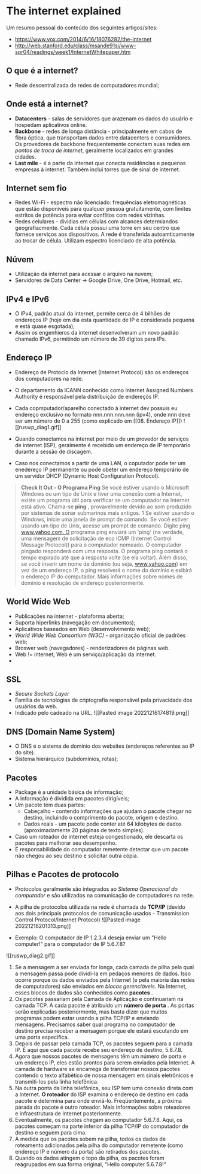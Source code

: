 # The internet explained
Um resumo pessoal do conteúdo dos seguintes artigos/sites:
- https://www.vox.com/2014/6/16/18076282/the-internet
- http://web.stanford.edu/class/msande91si/www-spr04/readings/week1/InternetWhitepaper.htm

## O que é a internet?
- Rede descentralizada de redes de computadores mundial;

## Onde está a internet?
- **Datacenters** - salas de servidores que arazenam os dados do usuário e hospedam aplicativos online. 
- **Backbone** - redes de longa distância - principalmente em cabos de fibra óptica, que transportam dados entre datacenters e consumidores. Os provedores de backbone frequentemente conectam suas redes em *pontos de troca de internet*, geralmente localizados em grandes cidades.
- **Last mile** - é a parte da internet que conecta residências e pequenas empresas à internet. Também inclui torres que de sinal de internet.

## Internet sem fio
- Redes Wi-Fi - espectro não licenciado: frequências eletromagnéticas que estão disponíveis para qualquer pessoa gratuitamente, com limites estritos de potência para evitar conflitos com redes vizinhas.
- Redes celulares - dividias em células com alcances determiandos geografiacmente. Cada célula possui uma torre em seu centro que fornece serviços aos dispositivos. A rede é transferida autoamticamente ao trocar de célula. Utilizam espectro licenciado de alta potência.

## Núvem
- Utilização da internet para acessar o arquivo na nuvem;
- Servidores de Data Center -> Google Drive, One Drive, Hotmail, etc.

## IPv4 e IPv6
- O IPv4, padrão atual da internet, permite cerca de 4 bilhões de endereços IP (hoje em dia esta quantidade de IP é considerada pequena e está quase esgotada);
- Assim os engenhieros da internet desenvolveram um novo padrão chamado IPv6, permitindo um número de 39 dígitos para IPs.

## Endereço IP
- Endereço de Protoclo da Internet (Internet Protocol) são os endereços dos computadores na rede.
- O departamento da ICANN conhecido como Internet Assigned Numbers Authority é responsável pela distribuição de endereçõs IP.

- Cada copmputador/aparelho conectado à internet dev possuis eu endereço exclusivo no formato nnn.nnn.nnn.nnn (ipv4), onde nnn deve ser um número de 0 a 255 (como explicado em [[08. Endereço IP]])
![[ruswp_diag1.gif]]
- Quando conectamos na internet por meio de um provedor de serviços de internet (ISP), geralmente é recebido um endereço de IP temporário durante a sessão de discagem.
- Caso nos conectamos a partir de uma LAN, o coputador pode ter um enedereço IP permanente ou pode obeter um endereço temporário de um servidor DHCP (Dynamic Host Configuration Protocol).

> **Check It Out - O Programa Ping**
> Se você estiver usando o Microsoft Windows ou um tipo de Unix e tiver uma conexão com a Internet, existe um programa útil para verificar se um computador na Internet está ativo. Chama-se **ping** , provavelmente devido ao som produzido por sistemas de sonar submarinos mais antigos. 1 Se estiver usando o Windows, inicie uma janela de prompt de comando. Se você estiver usando um tipo de Unix, acesse um prompt de comando. Digite ping www.yahoo.com. O programa ping enviará um 'ping' (na verdade, uma mensagem de solicitação de eco ICMP (Internet Control Message Protocol)) para o computador nomeado. O computador pingado responderá com uma resposta. O programa ping contará o tempo expirado até que a resposta volte (se ela voltar). Além disso, se você inserir um nome de domínio (ou seja, www.yahoo.com) em vez de um endereço IP, o ping resolverá o nome do domínio e exibirá o endereço IP do computador. Mais informações sobre nomes de domínio e resolução de endereço posteriormente.

## World Wide Web
- Publicações na internet - plataforma aberta;
- Suporta hiperlinks (navegação em documentos);
- Aplicativos baseados em Web (desenvolvimento web);
- *World Wide Web Consortium (W3C)* - organização oficial de padrões web;
- Broswer web (navegadores) - renderizadores de páginas web.
- Web != internet; Web é um serviço/aplicação da internet.
- 

## SSL
- *Secure Sockets Layer*
- Família de tecnologias de criptografia responsável pela privacidade dos usuários da web.
- Indicado pelo cadeado na URL.
![[Pasted image 20221216174819.png]]

## DNS (Domain Name System)
- O DNS é o sistema de domínio dos websites (endereços referentes ao IP do site).
- Sistema hierárquico (subdomínios, rotas);

## Pacotes
- Package é a unidade básica de informação;
- A informação é dividida em pacotes dirigíveis;
- Um pacote tem duas partes: 
	- Cabeçalho - contendo informações que ajudam o pacote chegar no destino, incluindo o comprimento do pacote, origem e destino.
	- Dados reais - um pacote pode conter até 64 kilobytes de dados (aproximadamente 20 páginas de texto simples).
- Caso um roteador de internet esteja congestionado, ele descarta os pacotes para melhorar seu desempenho.
- É responsabilidade do computador remetente detectar que um pacote não chegou ao seu destino e solicitar outra cópia.

## Pilhas e Pacotes de protocolo
- Protocolos geralmente são integrados ao *Sistema Operacional do computador* e são utilizados na comunicação de computadores na rede.
- A pilha de protocolos utilizada na rede é chamada de **TCP/IP** (devido aos dois principais protocolos de comunicação usados - Transmission Control Protocol/Internet Protocol)
![[Pasted image 20221216201313.png]]

- Exemplo: O computador de IP 1.2.3.4 deseja enviar um "Hello computer!" para o computador de IP 5.6.7.8?

![[ruswp_diag2.gif]]

1. Se a mensagem a ser enviada for longa, cada camada de pilha pela qual a mensagem passa pode dividi-la em pedaços menores de dados. Isso ocorre porque os dados enviados pela Internet (e pela maioria das redes de computadores) são enviados em *blocos gerenciáveis*. Na Internet, esses blocos de dados são conhecidos como **pacotes** .
2. Os pacotes passariam pela Camada de Aplicação e continuariam na camada TCP. A cada pacote é atribuído um **número de porta** . As portas serão explicadas posteriormente, mas basta dizer que muitos programas podem estar usando a pilha TCP/IP e enviando mensagens. Precisamos saber qual programa no computador de destino precisa receber a mensagem porque ele estará escutando em uma porta específica.
3. Depois de passar pela camada TCP, os pacotes seguem para a camada IP. É aqui que cada pacote recebe seu endereço de destino, 5.6.7.8.
4. Agora que nossos pacotes de mensagens têm um número de porta e um endereço IP, eles estão prontos para serem enviados pela Internet. A camada de hardware se encarrega de transformar nossos pacotes contendo o texto alfabético de nossa mensagem em sinais eletrônicos e transmiti-los pela linha telefônica.
5. Na outra ponta da linha telefônica, seu ISP tem uma conexão direta com a Internet. **O roteador** do ISP examina o endereço de destino em cada pacote e determina para onde enviá-lo. Freqüentemente, a próxima parada do pacote é outro roteador. Mais informações sobre roteadores e infraestrutura de Internet posteriormente.
6. Eventualmente, os pacotes chegam ao computador 5.6.7.8. Aqui, os pacotes começam na parte inferior da pilha TCP/IP do computador de destino e seguem para cima.
7. À medida que os pacotes sobem na pilha, todos os dados de roteamento adicionados pela pilha do computador remetente (como endereço IP e número da porta) são retirados dos pacotes.
8. Quando os dados atingem o topo da pilha, os pacotes foram reagrupados em sua forma original, "Hello computer 5.6.7.8!"





